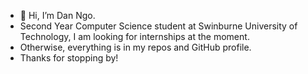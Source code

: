 - 👋 Hi, I’m Dan Ngo.
- Second Year Computer Science student at Swinburne University of Technology, I am looking for internships at the moment.
- Otherwise, everything is in my repos and GitHub profile.
- Thanks for stopping by!

<!---
DanNgo4/DanNgo4 is a ✨ special ✨ repository because its `README.md` (this file) appears on your GitHub profile.
You can click the Preview link to take a look at your changes.
--->
